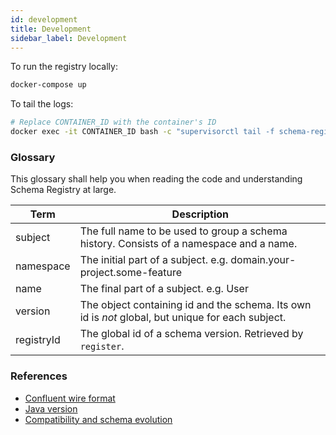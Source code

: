 ```yaml
---
id: development
title: Development
sidebar_label: Development
---
```


To run the registry locally:

```sh
docker-compose up
```

To tail the logs:

```sh
# Replace CONTAINER_ID with the container's ID
docker exec -it CONTAINER_ID bash -c "supervisorctl tail -f schema-registry"
```

### Glossary

This glossary shall help you when reading the code and understanding Schema Registry at large.

| Term       | Description                                                                                       |
| ---------- | ------------------------------------------------------------------------------------------------- |
| subject    | The full name to be used to group a schema history. Consists of a namespace and a name.           |
| namespace  | The initial part of a subject. e.g. domain.your-project.some-feature                              |
| name       | The final part of a subject. e.g. User                                                            |
| version    | The object containing id and the schema. Its own id is _not_ global, but unique for each subject. |
| registryId | The global id of a schema version. Retrieved by `register`.                                       |

### References

- [Confluent wire format](https://docs.confluent.io/current/schema-registry/docs/serializer-formatter.html#wire-format)
- [Java version](https://github.com/confluentinc/schema-registry/tree/master/avro-serializer/src/main/java/io/confluent/kafka/serializers)
- [Compatibility and schema evolution](https://docs.confluent.io/current/avro.html)
